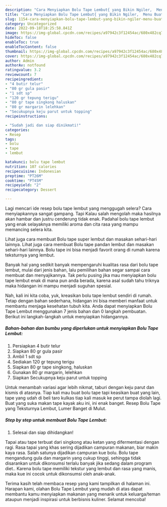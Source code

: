 ```yaml
---
description: "Cara Menyiapkan Bolu Tape Lembut{ yang Bikin Ngiler,  Menu Buat lebaran"
title: "Cara Menyiapkan Bolu Tape Lembut{ yang Bikin Ngiler,  Menu Buat lebaran"
slug: 1154-cara-menyiapkan-bolu-tape-lembut-yang-bikin-ngiler-menu-buat-lebaran
category: Uncategorized
date: 2022-09-18T18:25:58.841Z
image: https://img-global.cpcdn.com/recipes/a97942c3f12454ac/680x482cq70/bolu-tape-lembut-foto-resep-utama.jpg
hideToc: false
enableToc: true
enableTocContent: false
thumbnail: https://img-global.cpcdn.com/recipes/a97942c3f12454ac/680x482cq70/bolu-tape-lembut-foto-resep-utama.jpg
cover: https://img-global.cpcdn.com/recipes/a97942c3f12454ac/680x482cq70/bolu-tape-lembut-foto-resep-utama.jpg
author: Admin
authorAv: notfound
ratingvalue: 3.2
reviewcount: 7
recipeingredient:
- "4 butir telur"
- "80 gr gula pasir"
- "1 sdt sp"
- "120 gr tepung terigu"
- "80 gr tape singkong haluskan"
- "80 gr margarin lelehkan"
- "Secukupnya keju parut untuk topping"
recipeinstructions:

- "Sudah jadi dan siap dinikmati!"
categories:
- Resep
tags:
- bolu
- tape
- lembut

katakunci: bolu tape lembut 
nutrition: 107 calories
recipecuisine: Indonesian
preptime: "PT26M"
cooktime: "PT45M"
recipeyield: "2"
recipecategory: Dessert

---
```



Lagi mencari ide resep bolu tape lembut yang menggugah selera? Cara menyiapkannya sangat gampang. Tapi Kalau salah mengolah maka hasilnya akan hambar dan justru cenderung tidak enak. Padahal bolu tape lembut yang enak selayaknya memiliki aroma dan cita rasa yang mampu memancing selera kita.


Lihat juga cara membuat Bolu tape super lembut dan masakan sehari-hari lainnya. Lihat juga cara membuat Bolu tape pandan lembut dan masakan sehari-hari lainnya. Bolu tape ini bisa menjadi favorit orang di rumah karena teksturnya yang lembut.

Banyak hal yang sedikit banyak mempengaruhi kualitas rasa dari bolu tape lembut, mulai dari jenis bahan, lalu pemilihan bahan segar sampai cara membuat dan menyajikannya. Tak perlu pusing jika mau menyiapkan bolu tape lembut enak di mana pun anda berada, karena asal sudah tahu triknya maka hidangan ini mampu menjadi suguhan spesial.


Nah, kali ini kita coba, yuk, kreasikan bolu tape lembut sendiri di rumah. Tetap dengan bahan sederhana, hidangan ini bisa memberi manfaat untuk membantu menjaga kesehatan tubuh kita. Anda dapat menyiapkan Bolu Tape Lembut menggunakan 7 jenis bahan dan 0 langkah pembuatan. Berikut ini langkah-langkah untuk menyiapkan hidangannya.

<!--inarticleads1-->

##### Bahan-bahan dan bumbu yang diperlukan untuk menyiapkan Bolu Tape Lembut:

1. Persiapkan 4 butir telur
1. Siapkan 80 gr gula pasir
1. Ambil 1 sdt sp
1. Sediakan 120 gr tepung terigu
1. Siapkan 80 gr tape singkong, haluskan
1. Gunakan 80 gr margarin, lelehkan
1. Siapkan Secukupnya keju parut untuk topping


Untuk menambah variasi agar lebih nikmat, taburi dengan keju parut dan kismis di atasnya. Tiap kali mau buat bolu tape tapi keasikan buat yang lain, tape yang udah di beli taro kulkas tiap kali masuk ke perut tampa diolah lagi. Buat yang suka makan tape kayak aku ini, ini enak banget. Resep Bolu Tape yang Teksturnya Lembut, Lumer Banget di Mulut. 

<!--inarticleads2-->

##### Step by step untuk membuat Bolu Tape Lembut:


1. Selesai dan siap dihidangkan!

Tapai atau tape terbuat dari singkong atau ketan yang difermentasi dengan ragi. Rasa tapai yang khas sering dijadikan campuran makanan, biar makin kaya rasa. Salah satunya dijadikan campuran kue bolu. Bolu tape mengandung gula dan margarin yang cukup tinggi, sehingga tidak disarankan untuk dikonsumsi terlalu banyak jika sedang dalam program diet.. Karena bolu tape memiliki tekstur yang lembut dan rasa yang manis, maka kue ini cocok untuk dikonsumsi oleh anak-anak. 

Terima kasih telah membaca resep yang kami tampilkan di halaman ini. Harapan kami, olahan Bolu Tape Lembut yang mudah di atas dapat membantu kamu menyiapkan makanan yang menarik untuk keluarga/teman ataupun menjadi inspirasi untuk berbisnis kuliner. Selamat mencoba!
